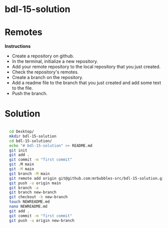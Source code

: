 # bdl-15-solution

# Remotes

**Instructions**
* Create a repository on github.
* In the terminal, initialize a new repository. 
* Add your remote repository to the local repository that you just created. 
* Check the repository's remotes. 
* Create a branch on the repository.
* Add a readme file to the branch that you just created and add some text to the file. 
* Push the branch. 

# Solution

```bash

  cd Desktop/
  mkdir bdl-15-solution
  cd bdl-15-solution/
  echo "# bdl-15-solution" >> README.md
  git init
  git add .
  git commit -m "first commit"
  git .M main
  git -M main
  git branch -M main
  git remote add origin git@github.com:mrbubbles-src/bdl-15-solution.git
  git push -u origin main
  git branch -a
  git branch new-branch
  git checkout -b new-branch 
  touch NEWREADME.md
  nano NEWREADME.md 
  git add .
  git commit -m "first commit"
  git push -u origin new-branch
```
